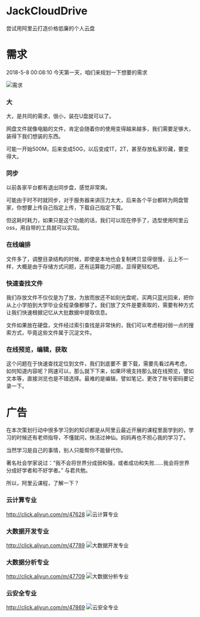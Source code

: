 # JackCloudDrive
尝试用阿里云打造价格低廉的个人云盘

# 需求
2018-5-8 00:08:10
今天第一天，咱们来规划一下想要的需求

![需求](https://github.com/jzaicn/JackCloudDrive/raw/master/doc/img/require.png)

### 大

大，是共同的需求，很小，装在U盘就可以了。

网盘文件就像电脑的文件，肯定会随着你的使用变得越来越多，我们需要足够大，装得下我们想装的东西。

可能一开始500M，后来变成50G，以后变成1T，2T，甚至存放私家珍藏，要变得大。

### 同步

以前各家平台都有退出同步盘，感觉非常爽。

可能由于时不时就同步，对于服务器来讲压力太大，后来各个平台都转为网盘管家，你想要上传自己指定上传，下载自己指定下载。

但这耗时耗力，如果只是这个功能的话，我们可以现在停手了，选型使用阿里云oss，用自带的工具就可以实现。

### 在线编排

文件多了，调整目录结构的时候，即使是本地也会复制拷贝显得很慢，云上不一样，大概是由于存储方式问题，还有运算能力问题，显得更轻松吧。

### 快速查找文件

我们存放文件不仅仅是为了放，为放而放还不如刻光盘呢，买两只蓝光回来，把你从上小学拍到大学毕业全程录像都够了。我们放了文件是要索取的，需要有种方式让我们快速根据记忆从大批数据中提取信息。

文件如果放在硬盘，文件经过索引查找是非常快的，我们可以考虑相对弱一点的搜索方式，毕竟这些文件属于沉淀文件。

### 在线预览，编辑，获取

这个问题在于快速查找定位到文件，我们到底要不
要下载，需要先看过再考虑，如何知道内容呢？网速可以，那么就下下来，如果环境支持那么就在线预览，譬如文本等，直接浏览也是不错选择。最难的是编辑，譬如笔记，更改了账号密码要记录一下。


# 广告
在本次策划行动中很多学习到的知识都是从阿里云最近开展的课程里面学到的，学习的时候还有老师指导，不懂就问，快活过神仙。妈妈再也不担心我的学习了。

当然学习是自己的事情，别人只能帮你不能替代你。

著名社会学家说过：“我不会将世界分成弱和强，或者成功和失败……我会将世界分成好学者和不好学者。” 与君共勉。

所以，阿里云课程，了解一下？

### 云计算专业
http://click.aliyun.com/m/47628 
![云计算专业](https://raw.githubusercontent.com/jzaicn/JackCloudDrive/master/doc/ad_img/%E4%BA%91%E8%AE%A1%E7%AE%97%E4%B8%93%E4%B8%9A%E4%BA%8C%E7%BB%B4%E7%A0%81.png)

### 大数据开发专业
http://click.aliyun.com/m/47789 
![大数据开发专业](https://github.com/jzaicn/JackCloudDrive/raw/master/doc/ad_img/%E5%A4%A7%E6%95%B0%E6%8D%AE%E5%BC%80%E5%8F%91%E4%B8%93%E4%B8%9A%E4%BA%8C%E7%BB%B4%E7%A0%81.png)

### 大数据分析专业
http://click.aliyun.com/m/47709 
![大数据分析专业](https://github.com/jzaicn/JackCloudDrive/raw/master/doc/ad_img/%E5%A4%A7%E6%95%B0%E6%8D%AE%E5%88%86%E6%9E%90%E4%B8%93%E4%B8%9A%E4%BA%8C%E7%BB%B4%E7%A0%81.png)

### 云安全专业
http://click.aliyun.com/m/47869
![云安全专业](https://github.com/jzaicn/JackCloudDrive/raw/master/doc/ad_img/%E4%BA%91%E5%AE%89%E5%85%A8%E4%B8%93%E4%B8%9A%E4%BA%8C%E7%BB%B4%E7%A0%81.png)
